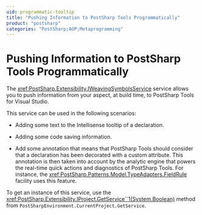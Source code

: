 ```yaml
---
uid: programmatic-tooltip
title: "Pushing Information to PostSharp Tools Programmatically"
product: "postsharp"
categories: "PostSharp;AOP;Metaprogramming"
---
```

# Pushing Information to PostSharp Tools Programmatically

The <xref:PostSharp.Extensibility.IWeavingSymbolsService> service allows you to push information from your aspect, at build time, to PostSharp Tools for Visual Studio. 

This service can be used in the following scenarios:

* Adding some text to the Intellisense tooltip of a declaration.

* Adding some code saving information.

* Add some annotation that means that PostSharp Tools should consider that a declaration has been decorated with a custom attribute. This annotation is then taken into account by the analytic engine that powers the real-time quick actions and diagnostics of PostSharp Tools. For instance, the <xref:PostSharp.Patterns.Model.TypeAdapters.FieldRule> facility uses this feature. 

To get an instance of this service, use the <xref:PostSharp.Extensibility.IProject.GetService``1(System.Boolean)> method from `PostSharpEnvironment.CurrentProject.GetService`. 

